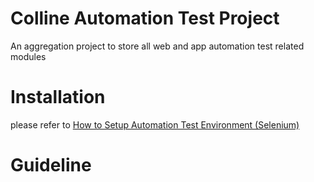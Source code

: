 **Colline Automation Test Project**
===
An aggregation project to store all web and app automation test related modules

**Installation**
===
please refer to [How to Setup Automation Test Environment (Selenium)](https://seleniumhq.org)

**Guideline**
===